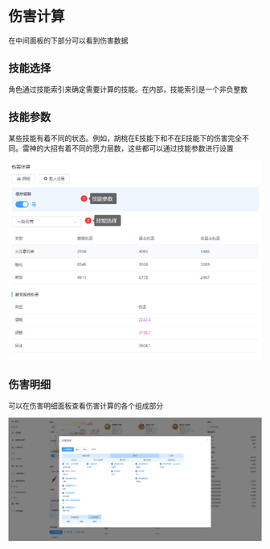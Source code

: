 # 伤害计算
在中间面板的下部分可以看到伤害数据

## 技能选择
角色通过技能索引来确定需要计算的技能。在内部，技能索引是一个非负整数

## 技能参数
某些技能有着不同的状态。例如，胡桃在E技能下和不在E技能下的伤害完全不同。雷神的大招有着不同的愿力层数，这些都可以通过技能参数进行设置

<div style="text-align: center">
<img src="img_10.png">
</div>

## 伤害明细
可以在伤害明细面板查看伤害计算的各个组成部分

![img_11.png](img_11.png)